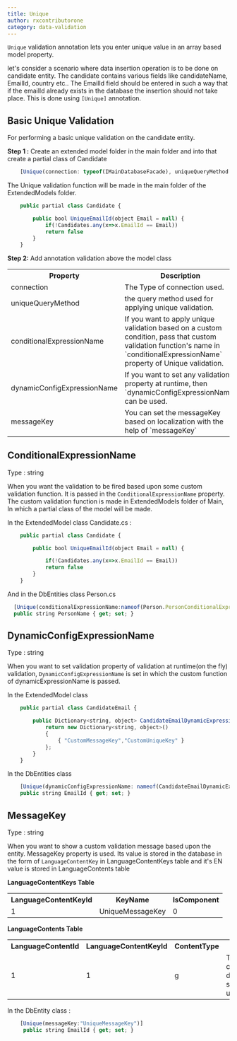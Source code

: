 ```yaml
---
title: Unique
author: rxcontributorone
category: data-validation  
---
```


`Unique` validation annotation lets you enter unique value in an array based model property. 

let's consider a scenario where data insertion operation is to be done on candidate entity. The candidate contains various fields like candidateName, EmailId, country etc.. The EmailId field should be entered in such a way that if the emailId already exists in the database the insertion should not take place. This is done using `[Unique]` annotation.  

## Basic Unique Validation  
For performing a basic unique validation on the candidate entity.

**Step 1 :**
Create an extended model folder in the main folder and into that create a partial class of Candidate 

```js
    [Unique(connection: typeof(IMainDatabaseFacade), uniqueQueryMethod:nameof(Candidate.UniqueEmailId))]
```

The Unique validation function will be made in the main folder of the ExtendedModels folder. 

```js
    public partial class Candidate {

        public bool UniqueEmailId(object Email = null) {
            if(!Candidates.any(x=>x.EmailId == Email))
            return false
        }
    }
```

**Step 2:**
Add annotation validation above the model class

<table class="table table bordered">
<tr><th>Property</th><th>Description</th><th>Syntax</th></tr>
<tr>
<td>connection</td>
<td>The Type of connection used.</td>
<td>typeof(IMainDatabaseFacade)</td>
</tr>
<tr>
<td>uniqueQueryMethod</td>
<td>the query method used for applying unique validation.</td>
<td>uniqueQueryMethod:nameof(Candidate.UniqueEmailId)</td>
</tr>
<td>conditionalExpressionName</td>
<td>If you want to apply unique validation based on a custom condition, pass that custom validation function's name in `conditionalExpressionName` property of Unique validation. </td>
<td>[Unique(`typeof`(IMainDatabaseFacade),`conditionalExpressionName`:nameof(`Unique.CandidateEmailConditionalExpression`))]</td>
</tr>
<tr>
<td>dynamicConfigExpressionName</td>
<td>If you want to set any validation property at runtime, then `dynamicConfigExpressionName` can be used.</td>
<td> [Unique(`typeof`(IMainDatabaseFacade),`dynamicConfigExpressionName`:nameof(`CandidateEmailDynamicExpression`))]</td>
</tr>
<tr>
<td>messageKey</td>
<td>You can set the messageKey based on localization with the help of `messageKey`</td>
<td>[Unique(typeof(IMainDatabaseFacade),`messageKey`:"UniqueMessageKey")]</td>
</tr>
<tr>
</table>

## ConditionalExpressionName

Type : string

When you want the validation to be fired based upon some custom validation function. It is passed in the `ConditionalExpressionName` property.
The custom validation function is made in ExtendedModels folder of Main, In which a partial class of the model will be made.

In the ExtendedModel class
Candidate.cs :

```js
    public partial class Candidate {

        public bool UniqueEmailId(object Email = null) {

            if(!Candidates.any(x=>x.EmailId == Email))
            return false
        }
    }
```

And in the DbEntities class
Person.cs

```js
  [Unique(conditionalExpressionName:nameof(Person.PersonConditionalExpression))]
  public string PersonName { get; set; }
```

## DynamicConfigExpressionName
Type : string

When you want to set validation property of validation at runtime(on the fly) validation, `DynamicConfigExpressionName` is set in which the custom function of dynamicExpressionName is passed.

In the ExtendedModel class

```js
    public partial class CandidateEmail {

        public Dictionary<string, object> CandidateEmailDynamicExpression(object parentEntity = null) {
            return new Dictionary<string, object>()
            {
                { "CustomMessageKey","CustomUniqueKey" }
            };
        }
    }

```

In the DbEntities class

```js
    [Unique(dynamicConfigExpressionName: nameof(CandidateEmailDynamicExpression))]
    public string EmailId { get; set; }
```

## MessageKey
Type : string

When you want to show a custom validation message based upon the entity. MessageKey property is used. Its value is stored in the database in the form of `LanguageContentKey` in LanguageContentKeys table and it's EN value is stored in LanguageContents table

**LanguageContentKeys Table**

<table class="table table-bordered">
<tr><th>LanguageContentKeyId</th><th>KeyName</th><th>IsComponent</th></tr>
<tr><td>1</td><td>UniqueMessageKey</td><td>0</td>
</table>

**LanguageContents Table**

<table class="table table-bordered">
<tr><th>LanguageContentId</th><th>LanguageContentKeyId</th><th>ContentType</th><th>En</th><th>Fr</th></tr>
<tr><td>1</td><td>1</td><td>g</td><td>This candidate data should be unique</td><td>NULL</td></tr>
</table>

In the DbEntity class : 

```js
    [Unique(messageKey:"UniqueMessageKey")]
     public string EmailId { get; set; }
```